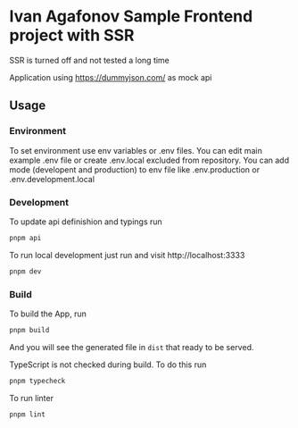 # Ivan Agafonov Sample Frontend project with SSR

SSR is turned off and not tested a long time

Application using https://dummyjson.com/ as mock api

## Usage

### Environment

To set environment use env variables or .env files.
You can edit main example .env file or create .env.local excluded from repository.
You can add mode (developent and production) to env file like .env.production or .env.development.local

### Development

To update api definishion and typings run

```bash
pnpm api
```

To run local development just run and visit http://localhost:3333

```bash
pnpm dev
```

### Build

To build the App, run

```bash
pnpm build
```
And you will see the generated file in `dist` that ready to be served.

TypeScript is not checked during build. To do this run

```bash
pnpm typecheck
```

To run linter

```bash
pnpm lint
```

